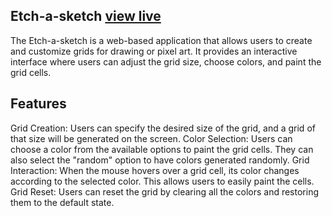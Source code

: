 ## Etch-a-sketch [view live](https://emmily808.github.io/etch-a-sketch)
The Etch-a-sketch is a web-based application that allows users to create and customize grids for drawing or pixel art. It provides an interactive interface where users can adjust the grid size, choose colors, and paint the grid cells.

## Features
Grid Creation: Users can specify the desired size of the grid, and a grid of that size will be generated on the screen.
Color Selection: Users can choose a color from the available options to paint the grid cells. They can also select the "random" option to have colors generated randomly.
Grid Interaction: When the mouse hovers over a grid cell, its color changes according to the selected color. This allows users to easily paint the cells.
Grid Reset: Users can reset the grid by clearing all the colors and restoring them to the default state.

